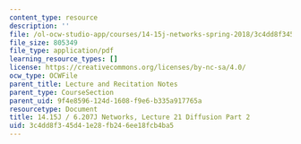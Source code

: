 ```yaml
---
content_type: resource
description: ''
file: /ol-ocw-studio-app/courses/14-15j-networks-spring-2018/3c4dd8f345d41e28fb246ee18fcb4ba5_MIT14_15JS18_lec21.pdf
file_size: 805349
file_type: application/pdf
learning_resource_types: []
license: https://creativecommons.org/licenses/by-nc-sa/4.0/
ocw_type: OCWFile
parent_title: Lecture and Recitation Notes
parent_type: CourseSection
parent_uid: 9f4e8596-124d-1608-f9e6-b335a917765a
resourcetype: Document
title: 14.15J / 6.207J Networks, Lecture 21 Diffusion Part 2
uid: 3c4dd8f3-45d4-1e28-fb24-6ee18fcb4ba5
---
```

